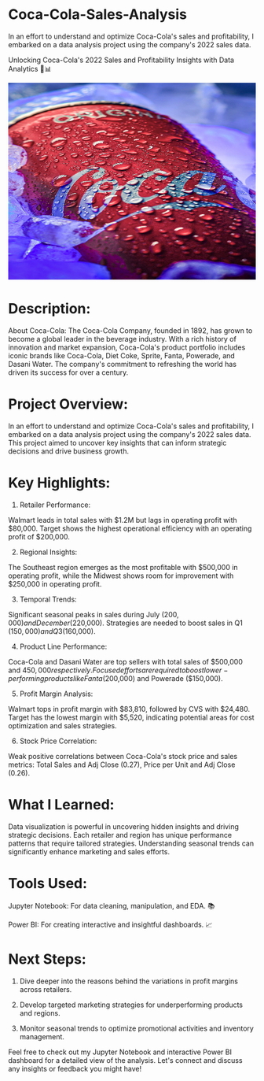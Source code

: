 # Coca-Cola-Sales-Analysis
In an effort to understand and optimize Coca-Cola's sales and profitability, I embarked on a data analysis project using the company's 2022 sales data.

Unlocking Coca-Cola's 2022 Sales and Profitability Insights with Data Analytics 🚀📊

<img src="https://github.com/saivinay111234/Coca-Cola-Sales-Analysis/blob/main/Coca%20Cola%20Images.jpg" alt="Coca Cola" width="600" height="400">

# Description:

About Coca-Cola: The Coca-Cola Company, founded in 1892, has grown to become a global leader in the beverage industry. With a rich history of innovation and market expansion, Coca-Cola's product portfolio includes iconic brands like Coca-Cola, Diet Coke, Sprite, Fanta, Powerade, and Dasani Water. The company's commitment to refreshing the world has driven its success for over a century.



# Project Overview: 

In an effort to understand and optimize Coca-Cola's sales and profitability, I embarked on a data analysis project using the company's 2022 sales data. This project aimed to uncover key insights that can inform strategic decisions and drive business growth.



# Key Highlights:

1. Retailer Performance:

Walmart leads in total sales with $1.2M but lags in operating profit with $80,000. Target shows the highest operational efficiency with an operating profit of $200,000.

2. Regional Insights:

The Southeast region emerges as the most profitable with $500,000 in operating profit, while the Midwest shows room for improvement with $250,000 in operating profit.

3. Temporal Trends:

Significant seasonal peaks in sales during July ($200,000) and December ($220,000). Strategies are needed to boost sales in Q1 ($150,000) and Q3 ($160,000).

4. Product Line Performance:

Coca-Cola and Dasani Water are top sellers with total sales of $500,000 and $450,000 respectively. Focused efforts are required to boost lower-performing products like Fanta ($200,000) and Powerade ($150,000).

5. Profit Margin Analysis:

Walmart tops in profit margin with $83,810, followed by CVS with $24,480. Target has the lowest margin with $5,520, indicating potential areas for cost optimization and sales strategies.

6. Stock Price Correlation:

Weak positive correlations between Coca-Cola's stock price and sales metrics: Total Sales and Adj Close (0.27), Price per Unit and Adj Close (0.26).



# What I Learned:

Data visualization is powerful in uncovering hidden insights and driving strategic decisions. Each retailer and region has unique performance patterns that require tailored strategies. Understanding seasonal trends can significantly enhance marketing and sales efforts.



# Tools Used:

Jupyter Notebook: For data cleaning, manipulation, and EDA. 📚 

Power BI: For creating interactive and insightful dashboards. 📈 



# Next Steps:

1. Dive deeper into the reasons behind the variations in profit margins across retailers.

2. Develop targeted marketing strategies for underperforming products and regions.

3. Monitor seasonal trends to optimize promotional activities and inventory management.



Feel free to check out my Jupyter Notebook and interactive Power BI dashboard for a detailed view of the analysis. Let's connect and discuss any insights or feedback you might have!



